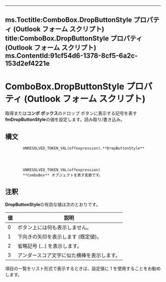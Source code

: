 

---
ms.Toctitle:ComboBox.DropButtonStyle プロパティ (Outlook フォーム スクリプト)
title:ComboBox.DropButtonStyle プロパティ (Outlook フォーム スクリプト)
ms.ContentId:91cf54d6-1378-8cf5-6a2c-153d2ef4221e
---
# ComboBox.DropButtonStyle プロパティ (Outlook フォーム スクリプト)




取得または**コンボ ボックス**のドロップ ボタンに表示する記号を表す**fmDropButtonStyle**の値を設定します。読み取り/書き込み。

## 構文

            UNRESOLVED_TOKEN_VAL(offexpression).**DropButtonStyle**




            UNRESOLVED_TOKEN_VAL(offexpression)
            **ComboBox** オブジェクトを表す変数です。



## 注釈
**DropButtonStyle**の有効な値は次のとおりです。

|**値**|**説明**|
|---|---|
|0|ボタン上には何も表示しません。|
|1|下向きの矢印を表示します (既定値)。|
|2|省略記号 (...) を表示します。|
|3|アンダースコア文字に似た横棒を表示します。|



項目の一覧をリスト形式で表示するときは、設定値に 1 を使用することをお勧めします。




